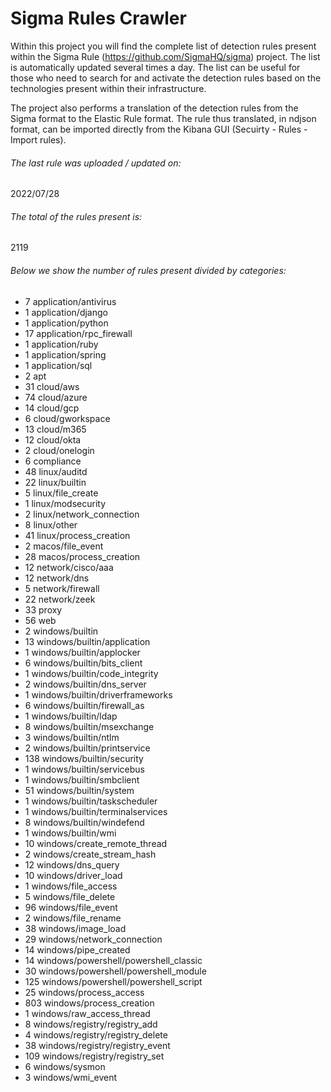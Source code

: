# Sigma Rules Crawler
Within this project you will find the complete list of detection rules present within the Sigma Rule (https://github.com/SigmaHQ/sigma) project. The list is automatically updated several times a day.
The list can be useful for those who need to search for and activate the detection rules based on the technologies present within their infrastructure.

The project also performs a translation of the detection rules from the Sigma format to the Elastic Rule format. The rule thus translated, in ndjson format, can be imported directly from the Kibana GUI (Secuirty - Rules - Import rules).


###### The last rule was uploaded / updated on:
2022/07/28
###### The total of the rules present is:
2119
###### Below we show the number of rules present divided by categories:
- 7 application/antivirus
- 1 application/django
- 1 application/python
- 17 application/rpc_firewall
- 1 application/ruby
- 1 application/spring
- 1 application/sql
- 2 apt
- 31 cloud/aws
- 74 cloud/azure
- 14 cloud/gcp
- 6 cloud/gworkspace
- 13 cloud/m365
- 12 cloud/okta
- 2 cloud/onelogin
- 6 compliance
- 48 linux/auditd
- 22 linux/builtin
- 5 linux/file_create
- 1 linux/modsecurity
- 2 linux/network_connection
- 8 linux/other
- 41 linux/process_creation
- 2 macos/file_event
- 28 macos/process_creation
- 12 network/cisco/aaa
- 12 network/dns
- 5 network/firewall
- 22 network/zeek
- 33 proxy
- 56 web
- 2 windows/builtin
- 13 windows/builtin/application
- 1 windows/builtin/applocker
- 6 windows/builtin/bits_client
- 1 windows/builtin/code_integrity
- 2 windows/builtin/dns_server
- 1 windows/builtin/driverframeworks
- 6 windows/builtin/firewall_as
- 1 windows/builtin/ldap
- 8 windows/builtin/msexchange
- 3 windows/builtin/ntlm
- 2 windows/builtin/printservice
- 138 windows/builtin/security
- 1 windows/builtin/servicebus
- 1 windows/builtin/smbclient
- 51 windows/builtin/system
- 1 windows/builtin/taskscheduler
- 1 windows/builtin/terminalservices
- 8 windows/builtin/windefend
- 1 windows/builtin/wmi
- 10 windows/create_remote_thread
- 2 windows/create_stream_hash
- 12 windows/dns_query
- 10 windows/driver_load
- 1 windows/file_access
- 5 windows/file_delete
- 96 windows/file_event
- 2 windows/file_rename
- 38 windows/image_load
- 29 windows/network_connection
- 14 windows/pipe_created
- 14 windows/powershell/powershell_classic
- 30 windows/powershell/powershell_module
- 125 windows/powershell/powershell_script
- 25 windows/process_access
- 803 windows/process_creation
- 1 windows/raw_access_thread
- 8 windows/registry/registry_add
- 4 windows/registry/registry_delete
- 38 windows/registry/registry_event
- 109 windows/registry/registry_set
- 6 windows/sysmon
- 3 windows/wmi_event
